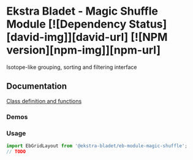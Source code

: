# Ekstra Bladet - Magic Shuffle Module [![Dependency Status][david-img]][david-url] [![NPM version][npm-img]][npm-url]

Isotope-like grouping, sorting and filtering interface

## Documentation

[Class definition and functions](doc/classes/_index_.ebgridlayout.md)

### Demos
[Demo]: https://interactive.ekstrabladet.dk/2018/olsenbandentools/dist/index.html

### Usage

```javascript
import EbGridLayout from '@ekstra-bladet/eb-module-magic-shuffle';
// TODO
```